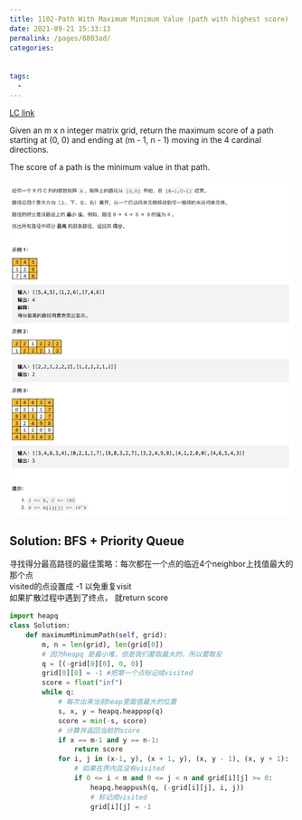 ```yaml
---
title: 1102-Path With Maximum Minimum Value (path with highest score)
date: 2021-09-21 15:33:13
permalink: /pages/6803ad/
categories:
  

tags:
  - 
---
```

[LC link](https://leetcode.com/problems/path-with-maximum-minimum-value/)

Given an m x n integer matrix grid, return the maximum score of a path starting at (0, 0) and ending at (m - 1, n - 1) moving in the 4 cardinal directions.

The score of a path is the minimum value in that path.

![](https://raw.githubusercontent.com/emmableu/image/master/1102-0.png)

## Solution: BFS + Priority Queue
寻找得分最高路径的最佳策略：每次都在一个点的临近4个neighbor上找值最大的那个点  
visited的点设置成 -1 以免重复visit   
如果扩散过程中遇到了终点， 就return score  
```python
import heapq
class Solution:
    def maximumMinimumPath(self, grid):
        m, n = len(grid), len(grid[0])
        # 因为heapq 是最小堆，但是我们要取最大的，所以要取反
        q = [(-grid[0][0], 0, 0)]
        grid[0][0] = -1 #把第一个点标记成visited
        score = float("inf")
        while q: 
            # 每次出来当前heap里面值最大的位置
            s, x, y = heapq.heappop(q)
            score = min(-s, score)
            # 计算并返回当前的score
            if x == m-1 and y == n-1:
                return score
            for i, j in (x-1, y), (x + 1, y), (x, y - 1), (x, y + 1):
                # 如果在界内且没有visited
                if 0 <= i < m and 0 <= j < n and grid[i][j] >= 0:
                    heapq.heappush(q, (-grid[i][j], i, j))
                    # 标记成visited
                    grid[i][j] = -1
```
